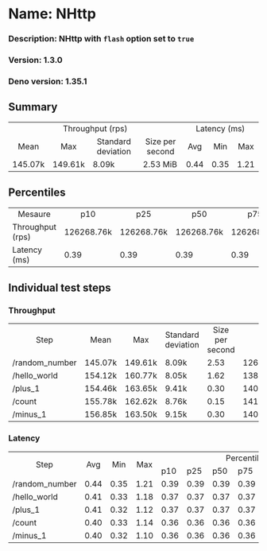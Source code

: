 # Name: NHttp 
  ### Description: NHttp with `flash` option set to `true`
  ### Version: 1.3.0
  ### Deno version: 1.35.1

## Summary
<table>
<tr>
    <td align="center" colspan="4">Throughput (rps)</td>
    <td align="center" colspan="3">Latency (ms)</td>
</tr>
<tr>
    <td align="center">Mean</td>
    <td align="center">Max</td>
    <td align="center">Standard deviation</td>
    <td align="center">Size per second</td>
    <td align="center">Avg</td>
    <td align="center">Min</td>
    <td align="center">Max</td>
</tr>
<tr>
    <td>145.07k</td>
    <td>149.61k</td>
    <td>8.09k</td>
    <td>2.53 MiB</td>
    <td>0.44</td>
    <td>0.35</td>
    <td>1.21</td>
</tr>
</table>

## Percentiles

<table>
<tr>
  <td align="center">Mesaure</td>
  <td align="center">p10</td>
  <td align="center">p25</td>
  <td align="center">p50</td>
  <td align="center">p75</td>
  <td align="center">p90</td>
  <td align="center">p95</td>
  <td align="center">p99</td>
</tr>
<tr>
  <td>Throughput (rps)</td>
  <td>126268.76k</td>
  <td>126268.76k</td>
  <td>126268.76k</td>
  <td>126268.76k</td>
  <td>149614.99k</td>
  <td>149614.99k</td>
  <td>149614.99k</td>
</tr>
<tr>
  <td>Latency (ms)</td>
  <td>0.39</td>
  <td>0.39</td>
  <td>0.39</td>
  <td>0.39</td>
  <td>0.47</td>
  <td>0.59</td>
  <td>0.69</td>
</tr>
</table>

## Individual test steps

### Throughput

<table>
<tr>
  <td align="center" rowspan="2">Step</td>
  <td align="center" rowspan="2">Mean</td>
  <td align="center" rowspan="2">Max</td>
  <td align="center" rowspan="2">Standard deviation</td>
  <td align="center" rowspan="2">Size per second</td>
  <td align="center" colspan="7">Percentiles</td>
</tr>
<tr>
  <!-- still Step -->
  <!-- still Mean -->
  <!-- still Max -->
  <!-- still Standard deviation -->
  <!-- still Size per second -->
  <td align="center">p10</td>
  <td align="center">p25</td>
  <td align="center">p50</td>
  <td align="center">p75</td>
  <td align="center">p90</td>
  <td align="center">p95</td>
  <td align="center">p99</td>
</tr>
<tr>
  <td>/random_number</td>
  <td>145.07k</td>
  <td>149.61k</td>
  <td>8.09k</td>
  <td>2.53</td>
  <td>126268.76k</td>
  <td>126268.76k</td>
  <td>126268.76k</td>
  <td>126268.76k</td>
  <td>149614.99k</td>
  <td>149614.99k</td>
  <td>149614.99k</td>
</tr><tr>
  <td>/hello_world</td>
  <td>154.12k</td>
  <td>160.77k</td>
  <td>8.05k</td>
  <td>1.62</td>
  <td>138810.66k</td>
  <td>138810.66k</td>
  <td>138810.66k</td>
  <td>138810.66k</td>
  <td>160766.44k</td>
  <td>160766.44k</td>
  <td>160766.44k</td>
</tr><tr>
  <td>/plus_1</td>
  <td>154.46k</td>
  <td>163.65k</td>
  <td>9.41k</td>
  <td>0.30</td>
  <td>140409.70k</td>
  <td>140409.70k</td>
  <td>140409.70k</td>
  <td>140409.70k</td>
  <td>163652.25k</td>
  <td>163652.25k</td>
  <td>163652.25k</td>
</tr><tr>
  <td>/count</td>
  <td>155.78k</td>
  <td>162.62k</td>
  <td>8.76k</td>
  <td>0.15</td>
  <td>141469.02k</td>
  <td>141469.02k</td>
  <td>141469.02k</td>
  <td>141469.02k</td>
  <td>162624.10k</td>
  <td>162624.10k</td>
  <td>162624.10k</td>
</tr><tr>
  <td>/minus_1</td>
  <td>156.85k</td>
  <td>163.50k</td>
  <td>9.15k</td>
  <td>0.30</td>
  <td>140470.12k</td>
  <td>140470.12k</td>
  <td>140470.12k</td>
  <td>140470.12k</td>
  <td>163499.26k</td>
  <td>163499.26k</td>
  <td>163499.26k</td>
</tr></table>

### Latency

<table>
<tr>
  <td align="center" rowspan="2">Step</td>
  <td align="center" rowspan="2">Avg</td>
  <td align="center" rowspan="2">Min</td>
  <td align="center" rowspan="2">Max</td>
  <td align="center" colspan="7">Percentiles</td>
</tr>
<tr>
  <!-- still Avg -->
  <!-- still Min -->
  <!-- still Max -->
  <td>p10</td>
  <td>p25</td>
  <td>p50</td>
  <td>p75</td>
  <td>p90</td>
  <td>p95</td>
  <td>p99</td>
</tr>
<tr>
  <td>/random_number</td>
  <td>0.44</td>
  <td>0.35</td>
  <td>1.21</td>
  <td>0.39</td>
  <td>0.39</td>
  <td>0.39</td>
  <td>0.39</td>
  <td>0.47</td>
  <td>0.59</td>
  <td>0.69</td>
</tr><tr>
  <td>/hello_world</td>
  <td>0.41</td>
  <td>0.33</td>
  <td>1.18</td>
  <td>0.37</td>
  <td>0.37</td>
  <td>0.37</td>
  <td>0.37</td>
  <td>0.44</td>
  <td>0.49</td>
  <td>0.57</td>
</tr><tr>
  <td>/plus_1</td>
  <td>0.41</td>
  <td>0.32</td>
  <td>1.12</td>
  <td>0.37</td>
  <td>0.37</td>
  <td>0.37</td>
  <td>0.37</td>
  <td>0.44</td>
  <td>0.49</td>
  <td>0.55</td>
</tr><tr>
  <td>/count</td>
  <td>0.40</td>
  <td>0.33</td>
  <td>1.14</td>
  <td>0.36</td>
  <td>0.36</td>
  <td>0.36</td>
  <td>0.36</td>
  <td>0.44</td>
  <td>0.49</td>
  <td>0.56</td>
</tr><tr>
  <td>/minus_1</td>
  <td>0.40</td>
  <td>0.32</td>
  <td>1.10</td>
  <td>0.36</td>
  <td>0.36</td>
  <td>0.36</td>
  <td>0.36</td>
  <td>0.43</td>
  <td>0.48</td>
  <td>0.55</td>
</tr></table>